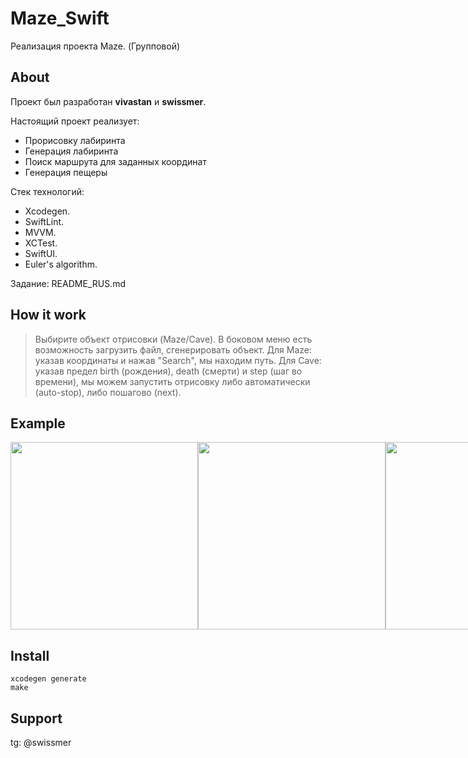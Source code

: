 # Maze_Swift

Реализация проекта Maze. (Групповой)

## About

Проект был разработан **vivastan** и **swissmer**.

Настоящий проект реализует:

* Прорисовку лабиринта
* Генерация лабиринта
* Поиск маршрута для заданных координат
* Генерация пещеры

Стек технологий:

* Xcodegen.
* SwiftLint.
* MVVM.
* XCTest.
* SwiftUI.
* Euler's algorithm.

Задание: README_RUS.md 

## How it work

> Выбирите объект отрисовки (Maze/Cave). В боковом меню есть возможность загрузить файл, сгенерировать объект. 
Для Maze: указав координаты и нажав "Search", мы находим путь. 
Для Cave: указав предел birth (рождения), death (смерти) и step (шаг во времени), мы можем запустить отрисовку либо автоматически (auto-stop), либо пошагово (next).

## Example

<div style="display: flex; justify-content: space-around;">
    <img src="../misc/images/play1.png" width="300">
    <img src="../misc/images/play2.png" width="300">
    <img src="../misc/images/play3.png" width="300">
</div>

## Install

```
xcodegen generate
make
```

## Support

tg: @swissmer